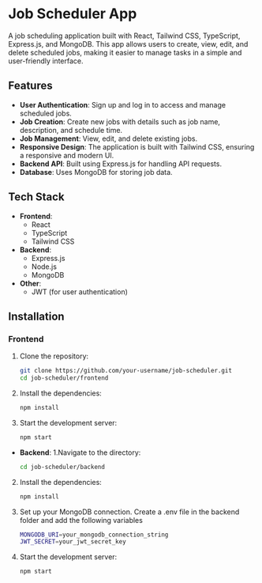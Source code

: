 # Job Scheduler App

A job scheduling application built with React, Tailwind CSS, TypeScript, Express.js, and MongoDB. This app allows users to create, view, edit, and delete scheduled jobs, making it easier to manage tasks in a simple and user-friendly interface.

## Features

- **User Authentication**: Sign up and log in to access and manage scheduled jobs.
- **Job Creation**: Create new jobs with details such as job name, description, and schedule time.
- **Job Management**: View, edit, and delete existing jobs.
- **Responsive Design**: The application is built with Tailwind CSS, ensuring a responsive and modern UI.
- **Backend API**: Built using Express.js for handling API requests.
- **Database**: Uses MongoDB for storing job data.

## Tech Stack

- **Frontend**:
  - React
  - TypeScript
  - Tailwind CSS
- **Backend**:
  - Express.js
  - Node.js
  - MongoDB
- **Other**:
  - JWT (for user authentication)

## Installation

### Frontend

1. Clone the repository:
   ```bash
   git clone https://github.com/your-username/job-scheduler.git
   cd job-scheduler/frontend
2. Install the dependencies:
    ```bash
    npm install
3. Start the development server:
    ```bash
    npm start
- **Backend**:
1.Navigate to the directory:
   ```bash
   cd job-scheduler/backend
2. Install the dependencies:
    ```bash
    npm install
3. Set up your MongoDB connection. Create a .env file in the backend folder and add the following variables
   ```bash
   MONGODB_URI=your_mongodb_connection_string
   JWT_SECRET=your_jwt_secret_key
4. Start the development server:
    ```bash
    npm start
  

   


